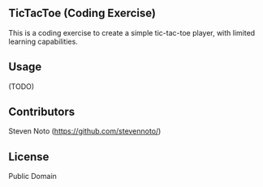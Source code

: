 ## TicTacToe (Coding Exercise)

This is a coding exercise to create a simple tic-tac-toe player, with 
limited learning capabilities.

## Usage

(TODO)

## Contributors

Steven Noto (https://github.com/stevennoto/)

## License

Public Domain
